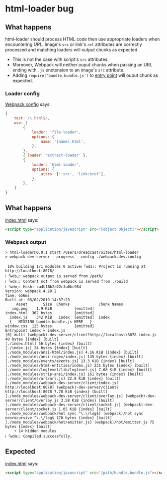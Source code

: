 # html-loader bug

## What happens

html-loader should process HTML code then use appropriate loaders when encountering _URL_.
Image's `src` or link's `rel` attributes are correctly processed and matching loaders will output chunks as expected.

* This is not the case with script's `src` attributes.
* Moreover, Webpack will neither ouput chunks when passing an URL ending with `.js` enxtension to an image's `src` attribute.
* Adding `require('bundle.bundle.js')` to [entry point](./index.js) will ouput chunk as expected.

### Loader config

[Webpack config](./webpack.dev.config.js#L87) says:

```javascript
{
	test: /\.html$/,
	use: [
		{
			loader: 'file-loader',
			options: {
				name: '[name].html',
			},
		},
		{ loader: 'extract-loader' },
		{
			loader: 'html-loader',
			options: {
				attrs: [':src', 'link:href'],
			},
		},
	]
}
```

## What happens
 
[index.html](./index.html#L7) says:

```html
<script type="application/javascript" src="[object Object]"></script>
```

### Webpack output

```
> html-loader@0.0.1 start /Users/dreadcast/Sites/html-loader
> webpack-dev-server --progress --config ./webpack.dev.config

 10% building 1/1 modules 0 activeℹ ｢wds｣: Project is running at http://localhost:8078/
ℹ ｢wds｣: webpack output is served from /path/
ℹ ｢wds｣: Content not from webpack is served from ./build
ℹ ｢wdm｣: Hash: ca4b18b2e22c3a0bc984
Version: webpack 4.28.2
Time: 656ms
Built at: 08/02/2019 14:37:29
     Asset       Size  Chunks             Chunk Names
   img.png    1.9 KiB          [emitted]
index.html  362 bytes          [emitted]
  index.js    342 KiB   index  [emitted]  index
  {   MISSING bundle.bundle.js HERE   }
window.css  125 bytes          [emitted]
Entrypoint index = index.js
[0] multi (webpack)-dev-server/client?http://localhost:8078 index.js 40 bytes {index} [built]
[./index.html] 56 bytes {index} [built]
[./index.js] 24 bytes {index} [built]
[./node_modules/ansi-html/index.js] 4.16 KiB {index} [built]
[./node_modules/ansi-regex/index.js] 135 bytes {index} [built]
[./node_modules/events/events.js] 13.3 KiB {index} [built]
[./node_modules/html-entities/index.js] 231 bytes {index} [built]
[./node_modules/loglevel/lib/loglevel.js] 7.68 KiB {index} [built]
[./node_modules/strip-ansi/index.js] 161 bytes {index} [built]
[./node_modules/url/url.js] 22.8 KiB {index} [built]
[./node_modules/webpack-dev-server/client/index.js?http://localhost:8078] (webpack)-dev-server/client?http://localhost:8078 7.78 KiB {index} [built]
[./node_modules/webpack-dev-server/client/overlay.js] (webpack)-dev-server/client/overlay.js 3.58 KiB {index} [built]
[./node_modules/webpack-dev-server/client/socket.js] (webpack)-dev-server/client/socket.js 1.05 KiB {index} [built]
[./node_modules/webpack/hot sync ^\.\/log$] (webpack)/hot sync nonrecursive ^\.\/log$ 170 bytes {index} [built]
[./node_modules/webpack/hot/emitter.js] (webpack)/hot/emitter.js 75 bytes {index} [built]
    + 14 hidden modules
ℹ ｢wdm｣: Compiled successfully.
```


## Expected
 
[index.html](./index.html#L7) says:

```html
<script type="application/javascript" src="/path/bundle.bundle.js"></script>
```

